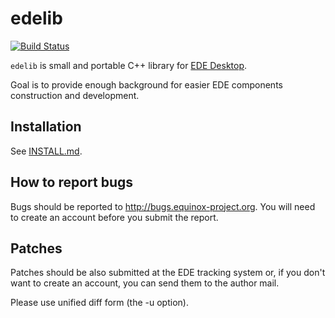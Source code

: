 # edelib

[![Build Status](https://travis-ci.org/edeproject/edelib.svg?branch=master)](https://travis-ci.org/edeproject/edelib)

`edelib` is small and portable C++ library for [EDE Desktop](http://edeproject.org).

Goal is to provide enough background for easier EDE components
construction and development.

## Installation

See [INSTALL.md](./INSTALL.md).

## How to report bugs

Bugs should be reported to http://bugs.equinox-project.org.  You will
need to create an account before you submit the report.

## Patches

Patches should be also submitted at the EDE tracking system or, if you
don't want to create an account, you can send them to the author mail.

Please use unified diff form (the -u option).
